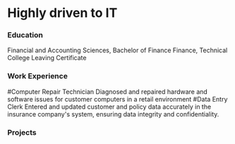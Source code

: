 # Highly driven to IT

### Education
Financial and Accounting Sciences, Bachelor of Finance
Finance, Technical College Leaving Certificate

### Work Experience
#Computer Repair Technician
Diagnosed and repaired hardware and software issues for customer computers in a
retail environment
#Data Entry Clerk
Entered and updated customer and policy data accurately in the insurance company's system, ensuring data integrity and confidentiality. 

### Projects





